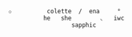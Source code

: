  
      ✩          colette  /  ena     °
                he   she        ◟   iwc
                        sapphic
                    
